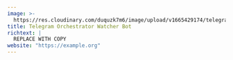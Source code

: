 ```yaml
---
image: >-
  https://res.cloudinary.com/duquzk7m6/image/upload/v1665429174/telegram-orchestrator-watcher-bot_swkovm.png
title: Telegram Orchestrator Watcher Bot
richtext: |
  REPLACE WITH COPY
website: "https://example.org"
---
```

